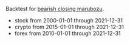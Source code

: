 Backtest for [bearish closing marubozu](https://analyzingalpha.com/bearish-closing-marubozu-candlestick-pattern).

 - stock from 2000-01-01 through 2021-12-31
 - crypto from 2015-01-01 through 2021-12-31
 - forex from 2010-01-01 through 2021-12-31